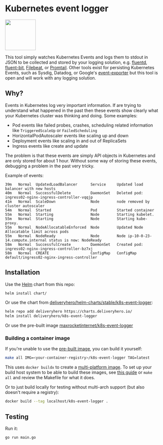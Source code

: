 # Kubernetes event logger

<img src="https://raw.githubusercontent.com/max-rocket-internet/k8s-event-logger/master/img/k8s-logo.png" width="100">

This tool simply watches Kubernetes Events and logs them to stdout in JSON to be collected and stored by your logging solution, e.g. [fluentd](https://github.com/fluent/fluentd-kubernetes-daemonset), [fluent-bit](https://fluentbit.io/), [Filebeat](https://www.elastic.co/guide/en/beats/filebeat/current/running-on-kubernetes.html), or [Promtail](https://grafana.com/docs/loki/latest/clients/promtail/). Other tools exist for persisting Kubernetes Events, such as Sysdig, Datadog, or Google's [event-exporter](https://github.com/GoogleCloudPlatform/k8s-stackdriver/tree/master/event-exporter) but this tool is open and will work with any logging solution.

## Why?

Events in Kubernetes log very important information. If are trying to understand what happened in the past then these events show clearly what your Kubernetes cluster was thinking and doing. Some examples:

- Pod events like failed probes, crashes, scheduling related information like `TriggeredScaleUp` or `FailedScheduling`
- HorizontalPodAutoscaler events like scaling up and down
- Deployment events like scaling in and out of ReplicaSets
- Ingress events like create and update

The problem is that these events are simply API objects in Kubernetes and are only stored for about 1 hour. Without some way of storing these events, debugging a problem in the past very tricky.

Example of events:

```text
39m   Normal  UpdatedLoadBalancer      Service     Updated load balancer with new hosts
40m   Normal  SuccessfulDelete         DaemonSet   Deleted pod: ingress02-nginx-ingress-controller-vqqjp
41m   Normal  ScaleDown                Node        node removed by cluster autoscaler
54m   Normal  Started                  Pod         Started container
55m   Normal  Starting                 Node        Starting kubelet.
55m   Normal  Starting                 Node        Starting kube-proxy.
55m   Normal  NodeAllocatableEnforced  Node        Updated Node Allocatable limit across pods
55m   Normal  NodeReady                Node        Node ip-10-0-23-14.compute.internal status is now: NodeReady
58m   Normal  SuccessfulCreate         DaemonSet   Created pod: ingress02-nginx-ingress-controller-bz7xj
58m   Normal  CREATE                   ConfigMap   ConfigMap default/ingress02-nginx-ingress-controller
```

## Installation

Use the [Helm](https://helm.sh/) chart from this repo:

```sh
helm install chart/
```

Or use the chart from [deliveryhero/helm-charts/stable/k8s-event-logger](https://github.com/deliveryhero/helm-charts/tree/master/stable/k8s-event-logger):

```sh
helm repo add deliveryhero https://charts.deliveryhero.io/
helm install deliveryhero/k8s-event-logger
```

Or use the pre-built image [maxrocketinternet/k8s-event-logger][pre-built image]

### Building a container image

If you're unable to use the [pre-built image], you can build it yourself:

```sh
make all IMG=<your-container-registry>/k8s-event-logger TAG=latest
```

This uses `docker buildx` to create a [multi-platform image]. To set up your build host system to be able to build these images, see [this guide][multi-platform image] or `make all` and review the Makefile for what it does.

[multi-platform image]: https://docs.docker.com/build/building/multi-platform/
[pre-built image]: https://hub.docker.com/r/maxrocketinternet/k8s-event-logger

Or to just build locally for testing without multi-arch support (but also doesn't require a registry):

```sh
docker build --tag localhost/k8s-event-logger .
```

## Testing

Run it:

```sh
go run main.go
```
